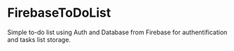 # FirebaseToDoList
Simple to-do list using Auth and Database from Firebase for authentification and tasks list storage.
